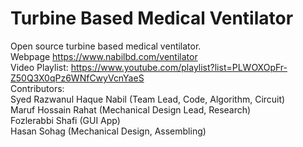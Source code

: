 # Turbine Based Medical Ventilator
Open source turbine based medical ventilator. 
<br> Webpage https://www.nabilbd.com/ventilator
<br> Video Playlist: https://www.youtube.com/playlist?list=PLWOXOpFr-Z50Q3X0qPz6WNfCwyVcnYaeS 
<br> Contributors:
<br> Syed Razwanul Haque Nabil (Team Lead, Code, Algorithm, Circuit)
<br> Maruf Hossain Rahat (Mechanical Design Lead, Research)
<br> Fozlerabbi Shafi (GUI App)
<br> Hasan Sohag (Mechanical Design, Assembling)

